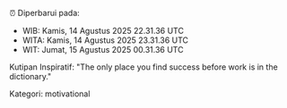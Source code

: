 ⏰ Diperbarui pada:
- WIB: Kamis, 14 Agustus 2025 22.31.36 UTC
- WITA: Kamis, 14 Agustus 2025 23.31.36 UTC
- WIT: Jumat, 15 Agustus 2025 00.31.36 UTC

Kutipan Inspiratif:
"The only place you find success before work is in the dictionary."


Kategori: motivational

